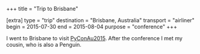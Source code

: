 +++
title = "Trip to Brisbane"

[extra]
type = "trip"
destination = "Brisbane, Australia"
transport = "airliner"
begin = 2015-07-30
end = 2015-08-04
purpose = "conference"
+++

I went to Brisbane to visit
[PyConAu2015](@/posts/2015-08-02-PyConAu2015.md). After
the conference I met my cousin, who is also a Penguin.
